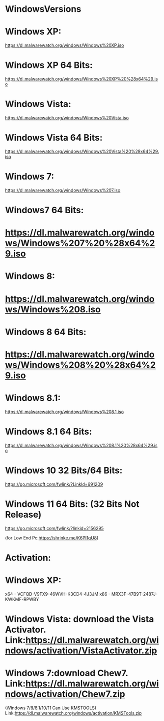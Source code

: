 # WindowsVersions

# Windows XP:

https://dl.malwarewatch.org/windows/Windows%20XP.iso

# Windows XP 64 Bits:

https://dl.malwarewatch.org/windows/Windows%20XP%20%28x64%29.iso

# Windows Vista:

https://dl.malwarewatch.org/windows/Windows%20Vista.iso

# Windows Vista 64 Bits:

https://dl.malwarewatch.org/windows/Windows%20Vista%20%28x64%29.iso

# Windows 7:

https://dl.malwarewatch.org/windows/Windows%207.iso

# Windows7 64 Bits:

# https://dl.malwarewatch.org/windows/Windows%207%20%28x64%29.iso
 
# Windows 8:

# https://dl.malwarewatch.org/windows/Windows%208.iso

# Windows 8 64 Bits:

# https://dl.malwarewatch.org/windows/Windows%208%20%28x64%29.iso

# Windows 8.1:

https://dl.malwarewatch.org/windows/Windows%208.1.iso

# Windows 8.1 64 Bits:

https://dl.malwarewatch.org/windows/Windows%208.1%20%28x64%29.iso

# Windows 10 32 Bits/64 Bits:

https://go.microsoft.com/fwlink/?LinkId=691209

# Windows 11 64 Bits: (32 Bits Not Release)

https://go.microsoft.com/fwlink/?linkid=2156295

(for Low End Pc:https://shrinke.me/K6PI1qU8)

# Activation:

# Windows XP: 

x64 - VCFQD-V9FX9-46WVH-K3CD4-4J3JM
x86 - MRX3F-47B9T-2487J-KWKMF-RPWBY  

# Windows Vista: download the Vista Activator. Link:https://dl.malwarewatch.org/windows/activation/VistaActivator.zip

# Windows 7:download Chew7. Link:https://dl.malwarewatch.org/windows/activation/Chew7.zip

(Windows 7/8/8.1/10/11 Can Use KMSTOOLS) Link:https://dl.malwarewatch.org/windows/activation/KMSTools.zip
